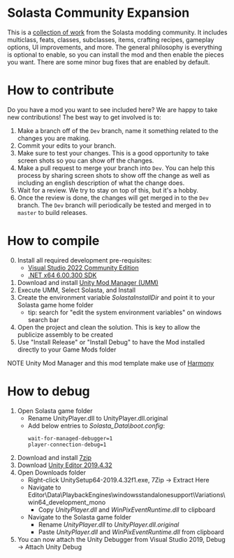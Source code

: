 # Solasta Community Expansion

This is a [collection of work](https://github.com/SolastaMods/SolastaCommunityExpansion/wiki) from the Solasta modding community. It includes multiclass, feats, classes, subclasses, items, crafting recipes, gameplay options, UI improvements, and more. The general philosophy is everything is optional to enable, so you can install the mod and then enable the pieces you want. There are some minor bug fixes that are enabled by default.

# How to contribute

Do you have a mod you want to see included here? We are happy to take new contributions! The best way to get involved is to:

1. Make a branch off of the `Dev` branch, name it something related to the changes you are making.
2. Commit your edits to your branch.
3. Make sure to test your changes. This is a good opportunity to take screen shots so you can show off the changes.
4. Make a pull request to merge your branch into `Dev`. You can help this process by sharing screen shots to show off the change as well as including an english description of what the change does.
5. Wait for a review. We try to stay on top of this, but it's a hobby.
6. Once the review is done, the changes will get merged in to the `Dev` branch. The `Dev` branch will periodically be tested and merged in to `master` to build releases.

# How to compile

0. Install all required development pre-requisites:
    - [Visual Studio 2022 Community Edition](https://visualstudio.microsoft.com/downloads/)
    - [.NET x64 6.00.300 SDK](https://dotnet.microsoft.com/download/visual-studio-sdks)
1. Download and install [Unity Mod Manager (UMM)](https://www.nexusmods.com/site/mods/21)
2. Execute UMM, Select Solasta, and Install
3. Create the environment variable *SolastaInstallDir* and point it to your Solasta game home folder
    - tip: search for "edit the system environment variables" on windows search bar
4. Open the project and clean the solution. This is key to allow the publicize assembly to be created
5. Use "Install Release" or "Install Debug" to have the Mod installed directly to your Game Mods folder

NOTE Unity Mod Manager and this mod template make use of [Harmony](https://go.microsoft.com/fwlink/?linkid=874338)

# How to debug

1. Open Solasta game folder
	* Rename UnityPlayer.dll to UnityPlayer.dll.original
	* Add below entries to *Solasta_Data\boot.config*:
		```
		wait-for-managed-debugger=1
		player-connection-debug=1
		```
2. Download and install [7zip](https://www.7-zip.org/a/7z1900-x64.exe)
3. Download [Unity Editor 2019.4.32](https://download.unity3d.com/download_unity/f88bf0bee961/Windows64EditorInstaller/UnitySetup64-2019.4.32f1.exe)
4. Open Downloads folder
	* Right-click UnitySetup64-2019.4.32f1.exe, 7Zip -> Extract Here
	* Navigate to Editor\Data\PlaybackEngines\windowsstandalonesupport\Variations\win64_development_mono
		* Copy *UnityPlayer.dll* and *WinPixEventRuntime.dll* to clipboard
	* Navigate to the Solasta game folder
		* Rename *UnityPlayer.dll* to *UnityPlayer.dll.original*
		* Paste *UnityPlayer.dll* and *WinPixEventRuntime.dll* from clipboard
5. You can now attach the Unity Debugger from Visual Studio 2019, Debug -> Attach Unity Debug